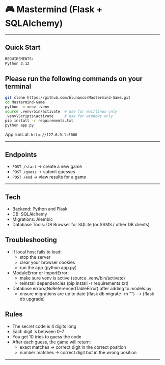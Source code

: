 # 🎮 Mastermind (Flask + SQLAlchemy)
---

## Quick Start
```bash
REQUIREMENTS:
Python 3.12
```
## Please run the following commands on your terminal
```bash
git clone https://github.com/blunasco/Mastermind-Game.git
cd Mastermind-Game
python -m venv .venv
source .venv/bin/activate  # use for mac/linux only
.venv\Scripts\activate     # use for windows only
pip install -r requirements.txt
python app.py
```

App runs at: `http://127.0.0.1:5000`

---

## Endpoints

* `POST /start` → create a new game
* `POST /guess` → submit guesses
* `POST /end` → view results for a game

---

## Tech

* Backend: Python and Flask
* DB: SQLAlchemy
* Migrations: Alembic 
* Database Tools: DB Browser for SQLite (or SSMS / other DB clients)

## Troubleshooting
* if local host fails to load: 
    * stop the server
    * clear your browser cookies
    * run the app (python app.py)
* ModuleError or ImportError: 
    * make sure venv is active (source .venv/bin/activate) 
    * reinstall dependencies (pip install -r requirements.txt)
* Database errors(NoReferencedTableError) after adding to models.py:
    * ensure migrations are up to date (flask db migrate -m "") --> (flask db upgrade)



## Rules

* The secret code is 4 digits long
* Each digit is between 0–7
* You get 10 tries to guess the code
* After each guess, the game will return:
    * exact matches → correct digit in the correct position
    * number matches → correct digit but in the wrong position
---
